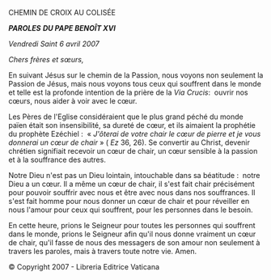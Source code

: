CHEMIN DE CROIX AU COLISÉE

***PAROLES*** ***DU PAPE BENOÎT XVI***

*Vendredi Saint 6 avril 2007*

*Chers frères et sœurs,*

En suivant Jésus sur le chemin de la Passion, nous voyons non seulement la Passion de Jésus, mais nous voyons tous ceux qui souffrent dans le monde et telle est la profonde intention de la prière de la *Via Crucis*:  ouvrir nos cœurs, nous aider à voir avec le cœur.

Les Pères de l'Eglise considéraient que le plus grand péché du monde païen était son insensibilité, sa dureté de cœur, et ils aimaient la prophétie du prophète Ezéchiel :  « *J'ôterai de votre chair le cœur de pierre et je vous donnerai un cœur de chair* » ( *Ez* 36, 26). Se convertir au Christ, devenir chrétien signifiait recevoir un cœur de chair, un cœur sensible à la passion et à la souffrance des autres.

Notre Dieu n'est pas un Dieu lointain, intouchable dans sa béatitude :  notre Dieu a un cœur. Il a même un cœur de chair, il s'est fait chair précisément pour pouvoir souffrir avec nous et être avec nous dans nos souffrances. Il s'est fait homme pour nous donner un cœur de chair et pour réveiller en nous l'amour pour ceux qui souffrent, pour les personnes dans le besoin.

En cette heure, prions le Seigneur pour toutes les personnes qui souffrent dans le monde, prions le Seigneur afin qu'il nous donne vraiment un cœur de chair, qu'il fasse de nous des messagers de son amour non seulement à travers les paroles, mais à travers toute notre vie. Amen.

© Copyright 2007 - Libreria Editrice Vaticana